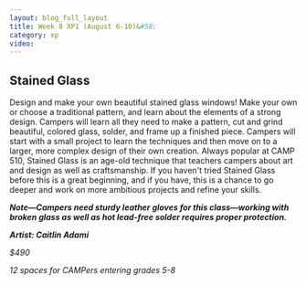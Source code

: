```yaml
---
layout: blog_full_layout
title: Week 8 XP1 (August 6-10)&#58; 
category: xp
video: 
---
```


## Stained Glass

Design and make your own beautiful stained glass windows! Make your own or choose a traditional pattern, and learn about the elements of a strong design. Campers will learn all they need to make a pattern, cut and grind beautiful, colored glass, solder, and frame up a finished piece. Campers will start with a small project to learn the techniques and then move on to a larger, more complex design of their own creation. Always popular at CAMP 510, Stained Glass is an age-old technique that teachers campers about art and design as well as craftsmanship. If you haven't tried Stained Glass before this is a great beginning, and if you have, this is a chance to go deeper and work on more ambitious projects and refine your skills.

**_Note—Campers need sturdy leather gloves for this class—working with broken glass as well as hot lead-free solder requires proper protection._**

**_Artist: Caitlin Adami_**



*$490*


*12 spaces for CAMPers entering grades 5-8*
